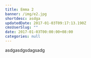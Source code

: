 ```yaml
---
title: Emma 2
banner: /img/e2.jpg
shortdesc: asdga
updatedDate: 2017-01-03T09:17:13.190Z
cmsUserSlug: ""
date: 2017-01-03T00:00:00+08:00
categories: null
---
```


asdgasdgsdagsadg